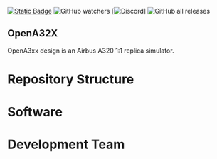 [![Static Badge](https://img.shields.io/badge/License-BY--NC--SA_4.0-blue?logo=creativecommons)](https://creativecommons.org/licenses/by-nc-sa/4.0/) 
![GitHub watchers](https://img.shields.io/github/watchers/Adik000/OpenA32X)
[![Discord](https://img.shields.io/discord/392833351238811648?logo=discord&label=discord)] 
![GitHub all releases](https://img.shields.io/github/downloads/Adik000/OpenA32X/total)


## OpenA32X


OpenA3xx design is an Airbus A320 1:1 replica simulator. 

# Repository Structure

# Software 



# Development Team 
